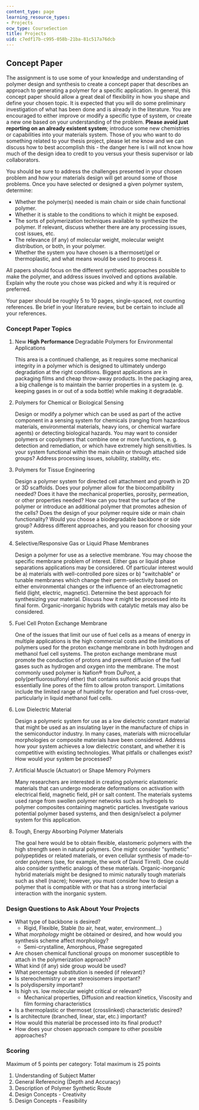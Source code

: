 ```yaml
---
content_type: page
learning_resource_types:
- Projects
ocw_type: CourseSection
title: Projects
uid: c7edf17b-c995-058b-21ba-81c517a76dcb
---
```


Concept Paper
-------------

The assignment is to use some of your knowledge and understanding of polymer design and synthesis to create a concept paper that describes an approach to generating a polymer for a specific application. In general, this concept paper should allow a great deal of flexibility in how you shape and define your chosen topic. It is expected that you will do some preliminary investigation of what has been done and is already in the literature. You are encouraged to either improve or modify a specific type of system, or create a new one based on your understanding of the problem. **Please avoid just reporting on an already existent system**; introduce some new chemistries or capabilities into your materials system. Those of you who want to do something related to your thesis project, please let me know and we can discuss how to best accomplish this - the danger here is I will not know how much of the design idea to credit to you versus your thesis supervisor or lab collaborators.

You should be sure to address the challenges presented in your chosen problem and how your materials design will get around some of those problems. Once you have selected or designed a given polymer system, determine:

*   Whether the polymer(s) needed is main chain or side chain functional polymer.
*   Whether it is stable to the conditions to which it might be exposed.
*   The sorts of polymerization techniques available to synthesize the polymer. If relevant, discuss whether there are any processing issues, cost issues, etc.
*   The relevance (if any) of molecular weight, molecular weight distribution, or both, in your polymer.
*   Whether the system you have chosen is a thermoset/gel or thermoplastic, and what means would be used to process it.

All papers should focus on the different synthetic approaches possible to make the polymer, and address issues involved and options available. Explain why the route you chose was picked and why it is required or preferred.

Your paper should be roughly 5 to 10 pages, single-spaced, not counting references. Be brief in your literature review, but be certain to include all your references.

### Concept Paper Topics

1.  New **High Performance** Degradable Polymers for Environmental Applications
    
    This area is a continued challenge, as it requires some mechanical integrity in a polymer which is designed to ultimately undergo degradation at the right conditions. Biggest applications are in packaging films and cheap throw-away products. In the packaging area, a big challenge is to maintain the barrier properties in a system (e. g. keeping gases in or out of a soda bottle) while making it degradable.
    
2.  Polymers for Chemical or Biological Sensing
    
    Design or modify a polymer which can be used as part of the active component in a sensing system for chemicals (ranging from hazardous materials, environmental materials, heavy ions, or chemical warfare agents) or detecting biological hazards. You may want to consider polymers or copolymers that combine one or more functions, e. g. detection and remediation, or which have extremely high sensitivities. Is your system functional within the main chain or through attached side groups? Address processing issues, solubility, stability, etc.
    
3.  Polymers for Tissue Engineering
    
    Design a polymer system for directed cell attachment and growth in 2D or 3D scaffolds. Does your polymer allow for the biocompatibility needed? Does it have the mechanical properties, porosity, permeation, or other properties needed? How can you treat the surface of the polymer or introduce an additional polymer that promotes adhesion of the cells? Does the design of your polymer require side or main chain functionality? Would you choose a biodegradable backbone or side group? Address different approaches, and you reason for choosing your system.
    
4.  Selective/Responsive Gas or Liquid Phase Membranes
    
    Design a polymer for use as a selective membrane. You may choose the specific membrane problem of interest. Either gas or liquid phase separations applications may be considered. Of particular interest would be a) materials with well-controlled pore sizes or b) "switchable" or tunable membranes which change their perm-selectivity based on either environmental changes or the influence of an electromagnetic field (light, electric, magnetic). Determine the best approach for synthesizing your material. Discuss how it might be processed into its final form. Organic-inorganic hybrids with catalytic metals may also be considered.
    
5.  Fuel Cell Proton Exchange Membrane
    
    One of the issues that limit our use of fuel cells as a means of energy in multiple applications is the high commercial costs and the limitations of polymers used for the proton exchange membrane in both hydrogen and methanol fuel cell systems. The proton exchange membrane must promote the conduction of protons and prevent diffusion of the fuel gases such as hydrogen and oxygen into the membrane. The most commonly used polymer is Nafion® from DuPont, a poly(perfluorosulfonyl ether) that contains sulfonic acid groups that essentially line pores of the film to allow proton transport. Limitations include the limited range of humidity for operation and fuel cross-over, particularly in liquid methanol fuel cells.
    
6.  Low Dielectric Material
    
    Design a polymeric system for use as a low dielectric constant material that might be used as an insulating layer in the manufacture of chips in the semiconductor industry. In many cases, materials with microcellular morphologies or composite materials have been considered. Address how your system achieves a low dielectric constant, and whether it is competitive with existing technologies. What pitfalls or challenges exist? How would your system be processed?
    
7.  Artificial Muscle (Actuator) or Shape Memory Polymers
    
    Many researchers are interested in creating polymeric elastomeric materials that can undergo moderate deformations on activation with electrical field, magnetic field, pH or salt content. The materials systems used range from swollen polymer networks such as hydrogels to polymer composites containing magnetic particles. Investigate various potential polymer based systems, and then design/select a polymer system for this application.
    
8.  Tough, Energy Absorbing Polymer Materials
    
    The goal here would be to obtain flexible, elastomeric polymers with the high strength seen in natural polymers. One might consider "synthetic" polypeptides or related materials, or even cellular synthesis of made-to-order polymers (see, for example, the work of David Tirrell). One could also consider synthetic analogs of these materials. Organic-inorganic hybrid materials might be designed to mimic naturally tough materials such as shell (nacre); however, you must consider how to design a polymer that is compatible with or that has a strong interfacial interaction with the inorganic system.
    

### Design Questions to Ask About Your Projects

*   What type of backbone is desired?
    *   Rigid, Flexible, Stable (to air, heat, water, environment…)
*   What _morphology_ might be obtained or desired, and how would you synthesis scheme affect morphology?
    *   Semi-crystalline, Amorphous, Phase segregated
*   Are chosen chemical functional groups on monomer susceptible to attach in the polymerization approach?
*   What kind (if any) side group would be used?
*   What percentage substitution is needed (if relevant)?
*   Is stereochemistry or are stereoisomers important?
*   Is polydispersity important?
*   Is high vs. low molecular weight critical or relevant?
    *   Mechanical properties, Diffusion and reaction kinetics, Viscosity and film forming characteristics
*   Is a thermoplastic or thermoset (crosslinked) characteristic desired?
*   Is architecture (branched, linear, star, etc.) important?
*   How would this material be processed into its final product?
*   How does your chosen approach compare to other possible approaches?

### Scoring

Maximum of 5 points per category: Total maximum is 25 points

1.  Understanding of Subject Matter
2.  General Referencing (Depth and Accuracy)
3.  Description of Polymer Synthetic Route
4.  Design Concepts - Creativity
5.  Design Concepts - Feasibility